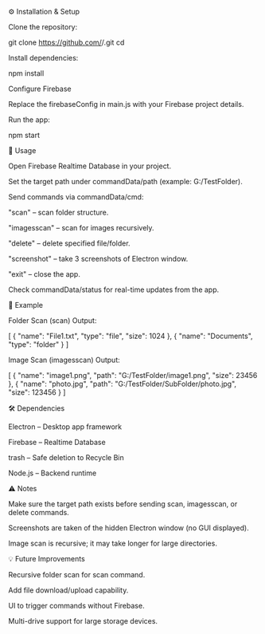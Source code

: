 ⚙️ Installation & Setup

Clone the repository:

git clone https://github.com/<your-username>/<repo-name>.git
cd <repo-name>


Install dependencies:

npm install


Configure Firebase

Replace the firebaseConfig in main.js with your Firebase project details.

Run the app:

npm start

📡 Usage

Open Firebase Realtime Database in your project.

Set the target path under commandData/path (example: G:/TestFolder).

Send commands via commandData/cmd:

"scan" – scan folder structure.

"imagesscan" – scan for images recursively.

"delete" – delete specified file/folder.

"screenshot" – take 3 screenshots of Electron window.

"exit" – close the app.

Check commandData/status for real-time updates from the app.

📁 Example

Folder Scan (scan) Output:

[
  { "name": "File1.txt", "type": "file", "size": 1024 },
  { "name": "Documents", "type": "folder" }
]


Image Scan (imagesscan) Output:

[
  { "name": "image1.png", "path": "G:/TestFolder/image1.png", "size": 23456 },
  { "name": "photo.jpg", "path": "G:/TestFolder/SubFolder/photo.jpg", "size": 123456 }
]

🛠 Dependencies

Electron – Desktop app framework

Firebase – Realtime Database

trash – Safe deletion to Recycle Bin

Node.js – Backend runtime

⚠️ Notes

Make sure the target path exists before sending scan, imagesscan, or delete commands.

Screenshots are taken of the hidden Electron window (no GUI displayed).

Image scan is recursive; it may take longer for large directories.

💡 Future Improvements

Recursive folder scan for scan command.

Add file download/upload capability.

UI to trigger commands without Firebase.

Multi-drive support for large storage devices.
